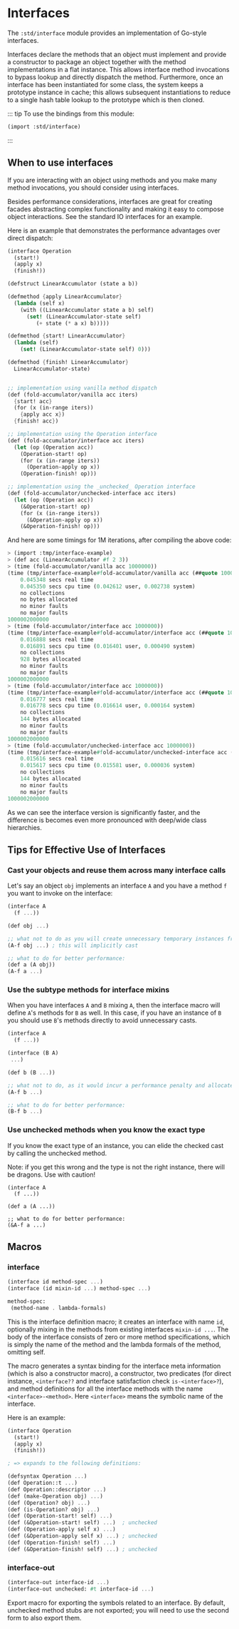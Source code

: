 # Interfaces

The `:std/interface` module provides an implementation of Go-style
interfaces.

Interfaces declare the methods that an object must implement and
provide a constructor to package an object together with the method
implementations in a flat instance. This allows interface method
invocations to bypass lookup and directly dispatch the method.
Furthermore, once an interface has been instantiated for some class,
the system keeps a prototype instance in cache; this allows subsequent
instantiations to reduce to a single hash table lookup to the
prototype which is then cloned.

::: tip To use the bindings from this module:
```scheme
(import :std/interface)
```
:::


## When to use interfaces

If you are interacting with an object using methods and you make many
method invocations, you should consider using interfaces.

Besides performance considerations, interfaces are great for creating
facades abstracting complex functionality and making it easy to
compose object interactions. See the standard IO interfaces for an
example.

Here is an example that demonstrates the performance advantages over direct dispatch:
```scheme
(interface Operation
  (start!)
  (apply x)
  (finish!))

(defstruct LinearAccumulator (state a b))

(defmethod {apply LinearAccumulator}
  (lambda (self x)
    (with ((LinearAccumulator state a b) self)
      (set! (LinearAccumulator-state self)
         (+ state (* a x) b)))))

(defmethod {start! LinearAccumulator}
  (lambda (self)
    (set! (LinearAccumulator-state self) 0)))

(defmethod {finish! LinearAccumulator}
  LinearAccumulator-state)


;; implementation using vanilla method dispatch
(def (fold-accumulator/vanilla acc iters)
  {start! acc}
  (for (x (in-range iters))
    {apply acc x})
  {finish! acc})

;; implementation using the Operation interface
(def (fold-accumulator/interface acc iters)
  (let (op (Operation acc))
    (Operation-start! op)
    (for (x (in-range iters))
      (Operation-apply op x))
    (Operation-finish! op)))

;; implementation using the _unchecked_ Operation interface
(def (fold-accumulator/unchecked-interface acc iters)
  (let (op (Operation acc))
    (&Operation-start! op)
    (for (x (in-range iters))
      (&Operation-apply op x))
    (&Operation-finish! op)))
```

And here are some timings for 1M iterations, after compiling the above code:
```scheme
> (import :tmp/interface-example)
> (def acc (LinearAccumulator #f 2 3))
> (time (fold-accumulator/vanilla acc 1000000))
(time (tmp/interface-example#fold-accumulator/vanilla acc (##quote 1000000)))
    0.045348 secs real time
    0.045350 secs cpu time (0.042612 user, 0.002738 system)
    no collections
    no bytes allocated
    no minor faults
    no major faults
1000002000000
> (time (fold-accumulator/interface acc 1000000))
(time (tmp/interface-example#fold-accumulator/interface acc (##quote 1000000)))
    0.016888 secs real time
    0.016891 secs cpu time (0.016401 user, 0.000490 system)
    no collections
    928 bytes allocated
    no minor faults
    no major faults
1000002000000
> (time (fold-accumulator/interface acc 1000000))
(time (tmp/interface-example#fold-accumulator/interface acc (##quote 1000000)))
    0.016777 secs real time
    0.016778 secs cpu time (0.016614 user, 0.000164 system)
    no collections
    144 bytes allocated
    no minor faults
    no major faults
1000002000000
> (time (fold-accumulator/unchecked-interface acc 1000000))
(time (tmp/interface-example#fold-accumulator/unchecked-interface acc (##quote 1000000)))
    0.015616 secs real time
    0.015617 secs cpu time (0.015581 user, 0.000036 system)
    no collections
    144 bytes allocated
    no minor faults
    no major faults
1000002000000
```

As we can see the interface version is significantly faster, and the
difference is becomes even more pronounced with deep/wide class
hierarchies.

## Tips for Effective Use of Interfaces

### Cast your objects and reuse them across many interface calls

Let's say an object `obj` implements an interface `A` and you have a
method `f` you want to invoke on the interface:

```scheme
(interface A
  (f ...))

(def obj ...)

;; what not to do as you will create unnecessary temporary instances from the cast.
(A-f obj ...) ; this will implicitly cast

;; what to do for better performance:
(def a (A obj))
(A-f a ...)
```

### Use the subtype methods for interface mixins

When you have interfaces `A` and `B` mixing `A`, then the interface macro will define
`A`'s methods for `B` as well.
In this case, if you have an instance of `B` you should use `B`'s methods directly to
avoid unnecessary casts.

```scheme
(interface A
  (f ...))

(interface (B A)
 ...)

(def b (B ...))

;; what not to do, as it would incur a performance penalty and allocate a temporary instance:
(A-f b ...)

;; what to do for better performance:
(B-f b ...)
```

### Use unchecked methods when you know the exact type

If you know the exact type of an instance, you can elide the checked cast by calling
the unchecked method.

Note: if you get this wrong and the type is not the right instance, there will be dragons.
Use with caution!

```
(interface A
  (f ...))

(def a (A ...))

;; what to do for better performance:
(&A-f a ...)

```

## Macros
### interface
```scheme
(interface id method-spec ...)
(interface (id mixin-id ...) method-spec ...)

method-spec:
 (method-name . lambda-formals)
```

This is the interface definition macro; it creates an interface with
name `id`, optionally mixing in the methods from existing interfaces
`mixin-id ...`.  The body of the interface consists of zero or more
method specifications, which is simply the name of the method and the
lambda formals of the method, omitting self.

The macro generates a syntax binding for the interface meta
information (which is also a constructor macro), a constructor, two
predicates (for direct instance, `<interface??` and interface
satisfaction check `is-<interface>?`), and method definitions for all
the interface methods with the name `<interface>-<method>`. Here
`<interface>` means the symbolic name of the interface.

Here is an example:
```scheme
(interface Operation
  (start!)
  (apply x)
  (finish!))

; => expands to the following definitions:

(defsyntax Operation ...)
(def Operation::t ...)
(def Operation::descriptor ...)
(def (make-Operation obj) ...)
(def (Operation? obj) ...)
(def (is-Operation? obj) ...)
(def (Operation-start! self) ...)
(def (&Operation-start! self) ...)  ; unchecked
(def (Operation-apply self x) ...)
(def (&Operation-apply self x) ...) ; unchecked
(def (Operation-finish! self) ...)
(def (&Operation-finish! self) ...) ; unchecked
```


### interface-out
```scheme
(interface-out interface-id ...)
(interface-out unchecked: #t interface-id ...)
```

Export macro for exporting the symbols related to an interface.
By default, unchecked method stubs are not exported; you will need to
use the second form to also export them.
